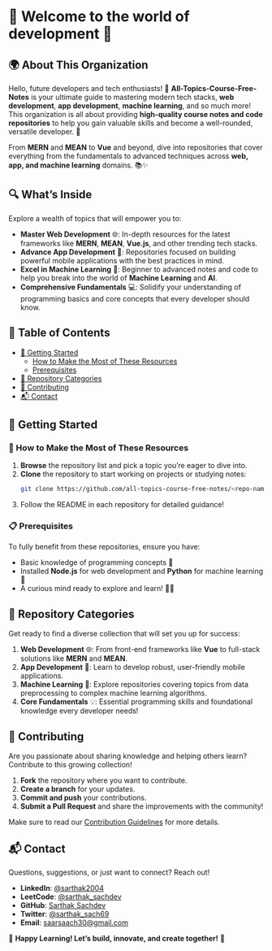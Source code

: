 # 🚀 Welcome to the world of development 🚀

## 🌍 About This Organization

Hello, future developers and tech enthusiasts! 👋 **All-Topics-Course-Free-Notes** is your ultimate guide to mastering modern tech stacks, **web development**, **app development**, **machine learning**, and so much more! This organization is all about providing **high-quality course notes and code repositories** to help you gain valuable skills and become a well-rounded, versatile developer. 🚀

From **MERN** and **MEAN** to **Vue** and beyond, dive into repositories that cover everything from the fundamentals to advanced techniques across **web, app, and machine learning** domains. 📚✨

## 🔍 What’s Inside

Explore a wealth of topics that will empower you to:

- **Master Web Development** 🌐: In-depth resources for the latest frameworks like **MERN**, **MEAN**, **Vue.js**, and other trending tech stacks.
- **Advance App Development** 📱: Repositories focused on building powerful mobile applications with the best practices in mind.
- **Excel in Machine Learning** 🤖: Beginner to advanced notes and code to help you break into the world of **Machine Learning** and **AI**.
- **Comprehensive Fundamentals** 💻: Solidify your understanding of programming basics and core concepts that every developer should know.

## 📜 Table of Contents

- [🚀 Getting Started](#getting-started)
  - [How to Make the Most of These Resources](#how-to-make-the-most-of-these-resources)
  - [Prerequisites](#prerequisites)
- [📂 Repository Categories](#repository-categories)
- [🤝 Contributing](#contributing)
- [📬 Contact](#contact)

## 🚀 Getting Started

### 🌟 How to Make the Most of These Resources

1. **Browse** the repository list and pick a topic you’re eager to dive into.
2. **Clone** the repository to start working on projects or studying notes:
   ```bash
   git clone https://github.com/all-topics-course-free-notes/<repo-name>.git
   ```
3. Follow the README in each repository for detailed guidance!

### 📋 Prerequisites

To fully benefit from these repositories, ensure you have:

- Basic knowledge of programming concepts 🧩
- Installed **Node.js** for web development and **Python** for machine learning 🐍
- A curious mind ready to explore and learn! 🧠✨

## 📂 Repository Categories

Get ready to find a diverse collection that will set you up for success:

1. **Web Development** 🌐: From front-end frameworks like **Vue** to full-stack solutions like **MERN** and **MEAN**.
2. **App Development** 📲: Learn to develop robust, user-friendly mobile applications.
3. **Machine Learning** 🧠: Explore repositories covering topics from data preprocessing to complex machine learning algorithms.
4. **Core Fundamentals** 💡: Essential programming skills and foundational knowledge every developer needs!

## 🤝 Contributing

Are you passionate about sharing knowledge and helping others learn? Contribute to this growing collection!

1. **Fork** the repository where you want to contribute.
2. **Create a branch** for your updates.
3. **Commit and push** your contributions.
4. **Submit a Pull Request** and share the improvements with the community!

Make sure to read our [Contribution Guidelines](https://github.com/all-topics-course-free-notes/.github/CONTRIBUTING.md) for more details.

## 📬 Contact

Questions, suggestions, or just want to connect? Reach out!

- **LinkedIn**: [@sarthak2004](https://www.linkedin.com/in/sarthak2004/)
- **LeetCode**: [@sarthak_sachdev](https://leetcode.com/sarthak_sachdev/)
- **GitHub**: [Sarthak Sachdev](https://github.com/SartHak-0-Sach)
- **Twitter**: [@sarthak_sach69](https://twitter.com/sarthak_sach69)
- **Email**: [saarsaach30@gmail.com](mailto:saarsaach30@gmail.com)

🚀 **Happy Learning! Let’s build, innovate, and create together!** 🚀
